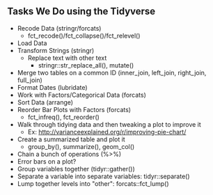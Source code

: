 ## Tasks We Do using the Tidyverse

+ Recode Data (stringr/forcats)
    - fct_recode()/fct_collapse()/fct_relevel()
+ Load Data
+ Transform Strings (stringr)
    + Replace text with other text
        - stringr::str_replace_all(), mutate()
+ Merge two tables on a common ID (inner_join, left_join, right_join, full_join)
+ Format Dates (lubridate)
+ Work with Factors/Categorical Data (forcats)
+ Sort Data (arrange)
+ Reorder Bar Plots with Factors (forcats)
  - fct_infreq(), fct_reorder()
+ Walk through tidying data and then tweaking a plot to improve it
    - Ex:  http://varianceexplained.org/r/improving-pie-chart/
+ Create a summarized table and plot it
    - group_by(), summarize(), geom_col()
+ Chain a bunch of operations (%>%)
+ Error bars on a plot?
+ Group variables together (tidyr::gather())
+ Separate a variable into separate variables: tidyr::separate()
+ Lump together levels into "other": forcats::fct_lump()
